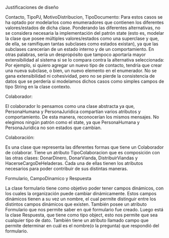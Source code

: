 Justificaciones de diseño

Contacto, TipoPJ, MotivoDistribucion, TipoDocumento:
Para estos casos se ha optado por modelarlos como enumeradores que contienen los diferentes valores/estados de dicha clase. Ponderando las diferentes alternativas, no se considera necesaria la implementación del patrón state  (esto es, modelar la clase que posee múltiples valores/estados como una superclase y que, de ella, se ramifiquen tantas subclases como estados existan), ya que las subclases carecerían de un estado interno y de un comportamiento. En otras palabras, sería un despropósito que tampoco aportaría mayor extensibilidad al sistema si se lo compara contra la alternativa seleccionada: Por ejemplo, si quiero agregar un nuevo tipo de contacto, tendría que crear una nueva subclase, o bien, un nuevo elemento en el enumerador. No se gana extensibilidad ni cohesividad, pero no se pierde la consistencia de datos que se perdería si modelamos dichos casos como simples campos de tipo String en la clase contexto.

Colaborador:

El colaborador lo pensamos como una clase abstracta ya que, PersonaHumana y PersonaJuridica compartían varios atributos y comportamiento. De esta manera, reconocerían los mismos mensajes. No elegimos ningún patrón como el state, ya que PersonaHumana y PersonaJuridica no son estados que cambian.

Colaboración: 

Es una clase que representa las diferentes formas que tiene un Colaborador de colaborar. Tiene un atributo TipoColaboracion que es composición con las otras clases: DonarDinero, DonarVianda, DistribuirViandas y HacerseCargoDeHeladeras. Cada una de ellas tienen los atributos necesarios para poder contribuir de sus distintas maneras.

Formulario, CampoDinamico y Respuesta

La clase formulario tiene como objetivo poder tener campos dinámicos, con los cuales la organización puede cambiar dinámicamente. Estos campos dinámicos tienen a su vez un nombre, el cual permite distinguir entre los distintos campos dinámicos que existen. También posee un atributo Formulario que nos permite saber en qué formulario fue creado.
Luego está la clase Respuesta, que tiene como tipo object, esto nos permite que sea cualquier tipo de dato. También tiene un atributo llamado campo que permite determinar en cuál es el nombre(o la pregunta) que respondió del formulario.